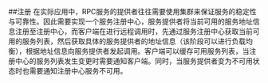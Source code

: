 ##注册
在实际应用中，RPC服务的提供者往往需要使用集群来保证服务的稳定性与可靠性。因此需要实现一个服务注册中心，服务提供者将当前可用的服务地址信息注册至注册中心，而客户端在进行远程调用时，先通过服务注册中心获取当前可用的服务列表，然后获取具体的服务提供者的地址信息（该阶段可以进行负载均衡），根据地址信息向服务提供者发起调用。客户端可以缓存可用服务列表，当注册中心的服务列表发生变更时需要通知客户端。同时，当服务提供者变为不可用状态时也需要通知注册中心服务不可用。
